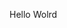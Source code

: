 Hello Wolrd































































































































































































































































































































































































































































































































































































































































































































































































































































































































































































































































































































































































































































































































































































































































































































































































































































































































































































































































































































































































































































































































































































































































































































































































































































































































































































































































































































































































































































































































































































































































































































































































































































































































































































































































































































































































































































































































































































































































































































































































































































































































































































































































































































































































































































































































































































































































































































































































































